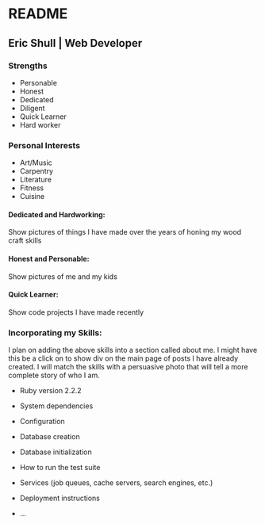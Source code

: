 # README

## Eric Shull | Web Developer

### Strengths
* Personable
* Honest
* Dedicated
* Diligent
* Quick Learner
* Hard worker

### Personal Interests
* Art/Music
* Carpentry
* Literature
* Fitness
* Cuisine

#### Dedicated and Hardworking:
Show pictures of things I have made over the years of honing my wood craft skills

#### Honest and Personable:
Show pictures of me and my kids

#### Quick Learner:
Show code projects I have made recently

### Incorporating my Skills:

I plan on adding the above skills into a section called about me. I might have this be a click on to show div on the main page of posts I have already created. I will match the skills with a persuasive photo that will tell a more complete story of who I am.




* Ruby version 2.2.2

* System dependencies

* Configuration

* Database creation

* Database initialization

* How to run the test suite

* Services (job queues, cache servers, search engines, etc.)

* Deployment instructions

* ...
